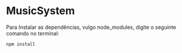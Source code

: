 # MusicSystem
Para Instalar as dependências, vulgo node_modules, digite o seguinte comando no terminal:
```
npm install
```
